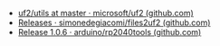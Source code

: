 * [uf2/utils at master · microsoft/uf2 (github.com)](https://github.com/microsoft/uf2/tree/master/utils)
* [Releases · simonedegiacomi/files2uf2 (github.com)](https://github.com/simonedegiacomi/files2uf2/releases)
* [Release 1.0.6 · arduino/rp2040tools (github.com)](https://github.com/arduino/rp2040tools/releases/tag/1.0.6)
